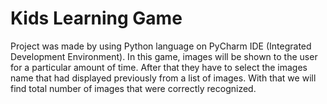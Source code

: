 # Kids Learning Game
Project was made by using Python language on PyCharm IDE (Integrated Development Environment). In this game, images will be shown to the user for a particular amount of time. After that they have to select the images name that had displayed previously from a list of images. With that we will find total number of images that were correctly recognized.
